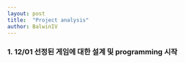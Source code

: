 ```yaml
---
layout: post 
title:  "Project analysis"
author: BalwinIV
---
```


### 1. 12/01 선정된 게임에 대한 설계 및 programming 시작 